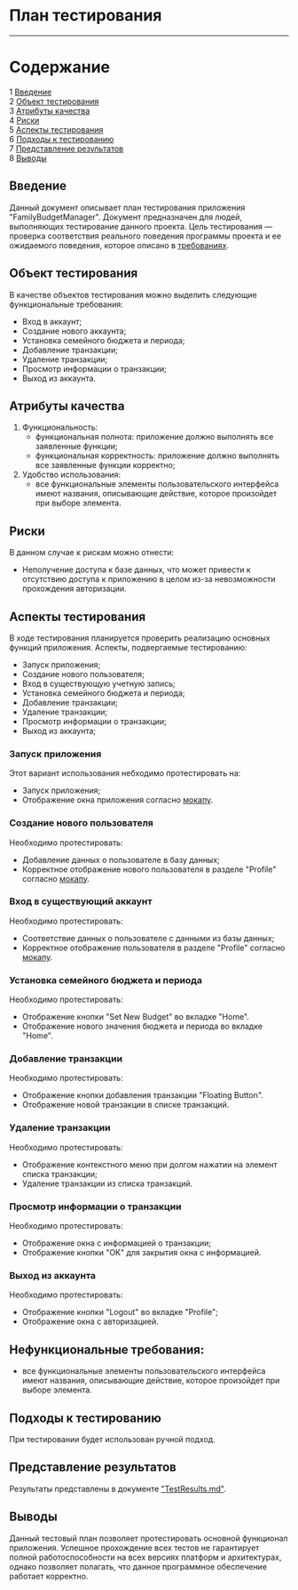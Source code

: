 # План тестирования
---

# Содержание
1 [Введение](#introduction)  
2 [Объект тестирования](#items)  
3 [Атрибуты качества](#quality)  
4 [Риски](#risk)  
5 [Аспекты тестирования](#features)  
6 [Подходы к тестированию](#approach)  
7 [Представление результатов](#pass)  
8 [Выводы](#conclusion)

<a name="introduction"/>

## Введение

Данный документ описывает план тестирования приложения "FamilyBudgetManager". Документ предназначен для людей, выполняющих тестирование данного проекта. Цель тестирования — проверка соответствия реального поведения программы проекта и ее ожидаемого поведения, которое описано в [требованиях](https://github.com/christmaaas/family-budget-manager/blob/main/docs/requirements/SRS.md).

<a name="items"/>

## Объект тестирования

В качестве объектов тестирования можно выделить следующие функциональные требования:

- Вход в аккаунт;
- Создание нового аккаунта;
- Установка семейного бюджета и периода;
- Добавление транзакции;
- Удаление транзакции;
- Просмотр информации о транзакции;
- Выход из аккаунта.

<a name="quality"/>

## Атрибуты качества

1. Функциональность:
    - функциональная полнота: приложение должно выполнять все заявленные функции;
    - функциональная корректность: приложение должно выполнять все заявленные функции корректно;
2. Удобство использования:
    - все функциональные элементы пользовательского интерфейса имеют названия, описывающие действие, которое произойдет при выборе элемента.

<a name="risk"/>

## Риски

В данном случае к рискам можно отнести:
- Неполучение доступа к базе данных, что может привести к отсутствию доступа к приложению в целом из-за невозможности прохождения авторизации.

<a name="features"/>

## Аспекты тестирования

В ходе тестирования планируется проверить реализацию основных функций приложения. Аспекты, подвергаемые тестированию: 
- Запуск приложения;  
- Создание нового пользователя;  
- Вход в существующую учетную запись;  
- Установка семейного бюджета и периода;
- Добавление транзакции;
- Удаление транзакции;
- Просмотр информации о транзакции;
- Выход из аккаунта;

### Запуск приложения
Этот вариант использования небходимо протестировать на:
- Запуск приложения;
- Отображение окна приложения согласно [мокапу](https://github.com/christmaaas/family-budget-manager/blob/main/docs/mockups/DashboardMockup.png).

### Создание нового пользователя
Необходимо протестировать:
- Добавление данных о пользователе в базу данных;
- Корректное отображение нового пользователя в разделе "Profile" согласно [мокапу](https://github.com/christmaaas/family-budget-manager/blob/main/docs/mockups/ProfileMockup.png).  

### Вход в существующий аккаунт
Необходимо протестировать:
- Соответствие данных о пользователе с данными из базы данных;
- Корректное отображение пользователя в разделе "Profile" согласно [мокапу](https://github.com/christmaaas/family-budget-manager/blob/main/docs/mockups/ProfileMockup.png).  

### Установка семейного бюджета и периода
Необходимо протестировать:
- Отображение кнопки "Set New Budget" во вкладке "Home".
- Отображение нового значения бюджета и периода во вкладке "Home".

### Добавление транзакции
Необходимо протестировать:
- Отображение кнопки добавления транзакции "Floating Button".
- Отображение новой транзакции в списке транзакций.

### Удаление транзакции
Необходимо протестировать:
- Отображение контекстного меню при долгом нажатии на элемент списка транзакции;
- Удаление транзакции из списка транзакций.

### Просмотр информации о транзакции
Необходимо протестировать:
- Отображение окна с информацией о транзакции;
- Отображение кнопки "OK" для закрытия окна с информацией.

### Выход из аккаунта
Необходимо протестировать:
- Отображение кнопки "Logout" во вкладке "Profile";
- Отображение окна с авторизацией.

## Нефункциональные требования:
* все функциональные элементы пользовательского интерфейса имеют названия, описывающие действие, которое произойдет при выборе элемента.

<a name="approach"/>

## Подходы к тестированию

При тестировании будет использован ручной подход.

<a name="pass"/>

## Представление результатов

Результаты представлены  в документе ["TestResults.md"](https://github.com/christmaaas/family-budget-manager/tree/main/docs/tests/TestResults.md).

<a name="conclusion"/>

## Выводы

Данный тестовый план позволяет протестировать основной функционал приложения. Успешное прохождение всех тестов не гарантирует полной работоспособности на всех версиях платформ и архитектурах, однако позволяет полагать, что данное программное обеспечение работает корректно.